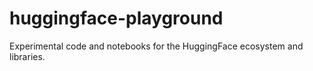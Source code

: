 # huggingface-playground
Experimental code and notebooks for the HuggingFace ecosystem and libraries.
